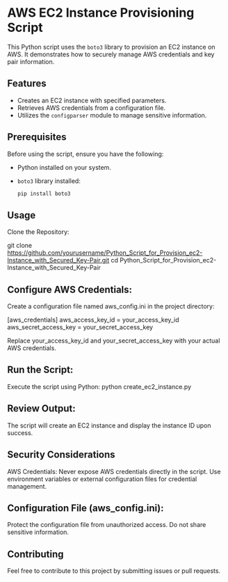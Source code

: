 # AWS EC2 Instance Provisioning Script

This Python script uses the `boto3` library to provision an EC2 instance on AWS. It demonstrates how to securely manage AWS credentials and key pair information.

## Features

- Creates an EC2 instance with specified parameters.
- Retrieves AWS credentials from a configuration file.
- Utilizes the `configparser` module to manage sensitive information.

## Prerequisites

Before using the script, ensure you have the following:

- Python installed on your system.
- `boto3` library installed:

  ```bash
  pip install boto3

## Usage
Clone the Repository:

git clone https://github.com/yourusername/Python_Script_for_Provision_ec2-Instance_with_Secured_Key-Pair.git
  cd Python_Script_for_Provision_ec2-Instance_with_Secured_Key-Pair

## Configure AWS Credentials:

Create a configuration file named aws_config.ini in the project directory:

[aws_credentials]
aws_access_key_id = your_access_key_id
aws_secret_access_key = your_secret_access_key

Replace your_access_key_id and your_secret_access_key with your actual AWS credentials.

## Run the Script:

Execute the script using Python:
python create_ec2_instance.py

## Review Output:
The script will create an EC2 instance and display the instance ID upon success.

## Security Considerations
AWS Credentials:
Never expose AWS credentials directly in the script.
Use environment variables or external configuration files for credential management.

## Configuration File (aws_config.ini):
Protect the configuration file from unauthorized access.
Do not share sensitive information.

## Contributing
Feel free to contribute to this project by submitting issues or pull requests.












